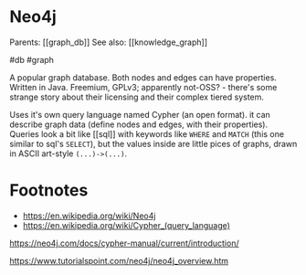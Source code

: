 # Neo4j

Parents: [[graph_db]]
See also: [[knowledge_graph]]

#db #graph


A popular graph database. Both nodes and edges can have properties. Written in Java. Freemium, GPLv3; apparently not-OSS? - there's some strange story about their licensing and their complex tiered system.

Uses it's own query language named Cypher (an open format). it can describe graph data (define nodes and edges, with their properties). Queries look a bit like [[sql]] with keywords like `WHERE` and `MATCH` (this one similar to sql's `SELECT`), but the values inside are little pices of graphs, drawn in ASCII art-style `(...)->(...)`.

# Footnotes

* https://en.wikipedia.org/wiki/Neo4j
* https://en.wikipedia.org/wiki/Cypher_(query_language)

https://neo4j.com/docs/cypher-manual/current/introduction/

https://www.tutorialspoint.com/neo4j/neo4j_overview.htm